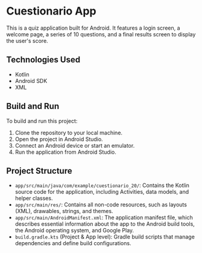 # Cuestionario App

This is a quiz application built for Android. It features a login screen, a welcome page, a series of 10 questions, and a final results screen to display the user's score.

## Technologies Used

*   Kotlin
*   Android SDK
*   XML

## Build and Run

To build and run this project:

1.  Clone the repository to your local machine.
2.  Open the project in Android Studio.
3.  Connect an Android device or start an emulator.
4.  Run the application from Android Studio.

## Project Structure

*   `app/src/main/java/com/example/cuestionario_20/`: Contains the Kotlin source code for the application, including Activities, data models, and helper classes.
*   `app/src/main/res/`: Contains all non-code resources, such as layouts (XML), drawables, strings, and themes.
*   `app/src/main/AndroidManifest.xml`: The application manifest file, which describes essential information about the app to the Android build tools, the Android operating system, and Google Play.
*   `build.gradle.kts` (Project & App level): Gradle build scripts that manage dependencies and define build configurations.
